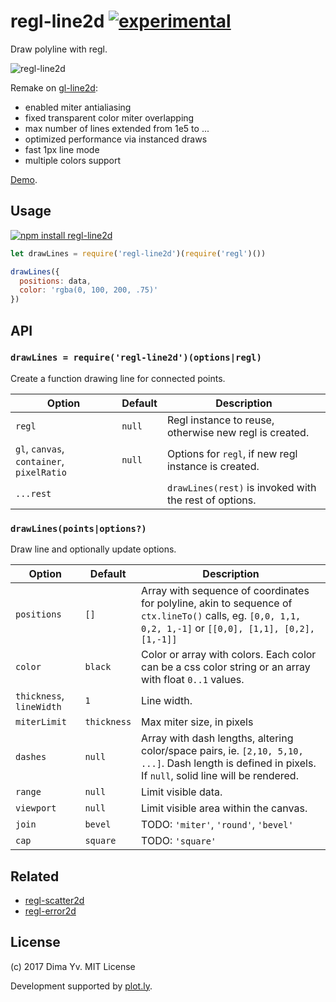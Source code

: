 # regl-line2d [![experimental](https://img.shields.io/badge/stability-unstable-green.svg)](http://github.com/badges/stability-badges)

Draw polyline with regl.

![regl-line2d](https://github.com/dfcreative/regl-line2d/blob/master/preview.png?raw=true)

Remake on [gl-line2d](https://github.com/gl-vis/gl-line2d):

* enabled miter antialiasing
* fixed transparent color miter overlapping
* max number of lines extended from 1e5 to ...
* optimized performance via instanced draws
* fast 1px line mode
* multiple colors support

[Demo](https://dfcreative.github.io/regl-line2d).

## Usage

[![npm install regl-line2d](https://nodei.co/npm/regl-line2d.png?mini=true)](https://npmjs.org/package/regl-line2d/)

```js
let drawLines = require('regl-line2d')(require('regl')())

drawLines({
  positions: data,
  color: 'rgba(0, 100, 200, .75)'
})
```

## API

### `drawLines = require('regl-line2d')(options|regl)`

Create a function drawing line for connected points.

Option | Default | Description
---|---|---
`regl` | `null` | Regl instance to reuse, otherwise new regl is created.
`gl`, `canvas`, `container`, `pixelRatio` | `null` | Options for `regl`, if new regl instance is created.
`...rest` | | `drawLines(rest)` is invoked with the rest of options.

### `drawLines(points|options?)`

Draw line and optionally update options.

Option | Default | Description
---|---|---
`positions` | `[]` | Array with sequence of coordinates for polyline, akin to sequence of `ctx.lineTo()` calls, eg. `[0,0, 1,1, 0,2, 1,-1]` or `[[0,0], [1,1], [0,2], [1,-1]]`
`color` | `black` | Color or array with colors. Each color can be a css color string or an array with float `0..1` values.
`thickness`, `lineWidth` | `1` | Line width.
`miterLimit` | `thickness` | Max miter size, in pixels
`dashes` | `null` | Array with dash lengths, altering color/space pairs, ie. `[2,10, 5,10, ...]`. Dash length is defined in pixels. If `null`, solid line will be rendered.
`range` | `null` | Limit visible data.
`viewport` | `null` | Limit visible area within the canvas.
`join` | `bevel` | TODO: `'miter'`, `'round'`, `'bevel'`
`cap` | `square` | TODO: `'square'`


## Related

* [regl-scatter2d](https://github.com/dfcreative/regl-scatter2d)
* [regl-error2d](https://github.com/dfcreative/regl-error2d)


## License

(c) 2017 Dima Yv. MIT License

Development supported by [plot.ly](https://github.com/plotly/).
